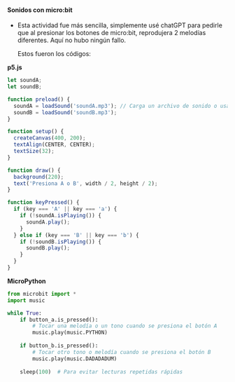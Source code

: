 #### Sonidos con micro:bit 

- Esta actividad fue más sencilla, simplemente usé chatGPT para pedirle que al presionar los botones de micro:bit, reprodujera 2 melodías diferentes. Aquí no hubo ningún fallo.

  Estos fueron los códigos:

**p5.js**

```js
let soundA;
let soundB;

function preload() {
  soundA = loadSound('soundA.mp3'); // Carga un archivo de sonido o usa una frecuencia
  soundB = loadSound('soundB.mp3');
}

function setup() {
  createCanvas(400, 200);
  textAlign(CENTER, CENTER);
  textSize(32);
}

function draw() {
  background(220);
  text('Presiona A o B', width / 2, height / 2);
}

function keyPressed() {
  if (key === 'A' || key === 'a') {
    if (!soundA.isPlaying()) {
      soundA.play();
    }
  } else if (key === 'B' || key === 'b') {
    if (!soundB.isPlaying()) {
      soundB.play();
    }
  }
}
```
**MicroPython**
```py
from microbit import *
import music

while True:
    if button_a.is_pressed():
        # Tocar una melodía o un tono cuando se presiona el botón A
        music.play(music.PYTHON)
        
    if button_b.is_pressed():
        # Tocar otro tono o melodía cuando se presiona el botón B
        music.play(music.DADADADUM)
        
    sleep(100)  # Para evitar lecturas repetidas rápidas
```
